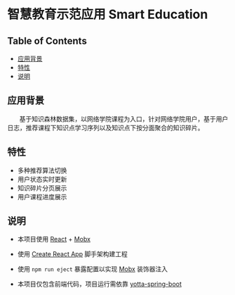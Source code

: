 # 智慧教育示范应用 Smart Education

## Table of Contents
- [应用背景](#应用背景)
- [特性](#特性)
- [说明](#说明)

## 应用背景
&nbsp;&nbsp;&nbsp;&nbsp;&nbsp;&nbsp;&nbsp;基于知识森林数据集，以网络学院课程为入口，针对网络学院用户，基于用户日志，推荐课程下知识点学习序列以及知识点下按分面聚合的知识碎片。

## 特性
- 多种推荐算法切换
- 用户状态实时更新
- 知识碎片分页展示
- 用户课程进度展示

## 说明
- 本项目使用 [React](https://github.com/facebook/react) + [Mobx](https://github.com/mobxjs/mobx)

- 使用 [Create React App](https://github.com/facebookincubator/create-react-app) 脚手架构建工程

- 使用 `npm run eject` 暴露配置以实现 [Mobx](https://github.com/mobxjs/mobx) 装饰器注入

- 本项目仅包含前端代码，项目运行需依靠 [yotta-spring-boot](https://github.com/xjtu-e-learning/yotta-spring-boot)
